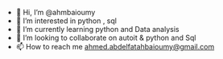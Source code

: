 - 👋 Hi, I’m @ahmbaioumy
- 👀 I’m interested in python , sql
- 🌱 I’m currently learning python and Data analysis
- 💞️ I’m looking to collaborate on autoit & python and Sql 
- 📫 How to reach me ahmed.abdelfatahbaioumy@gmail.com

<!---
ahmbaioumy/ahmbaioumy is a ✨ special ✨ repository because its `README.md` (this file) appears on your GitHub profile.
You can click the Preview link to take a look at your changes.
--->
